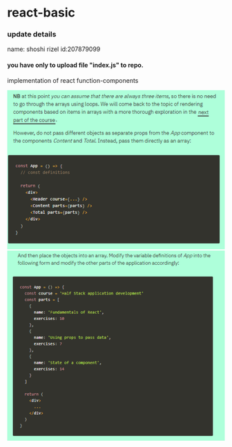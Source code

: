 # react-basic

### update details

name:  shoshi rizel
id:207879099

#### you have only to upload file "index.js" to repo.
  
  
implementation of react function-components

![Image](https://github.com/hayashan-fullstack/exe-2-react-basic-and-components/blob/master/img1.png)
![Image](https://github.com/hayashan-fullstack/exe-2-react-basic-and-components/blob/master/img2.png)
